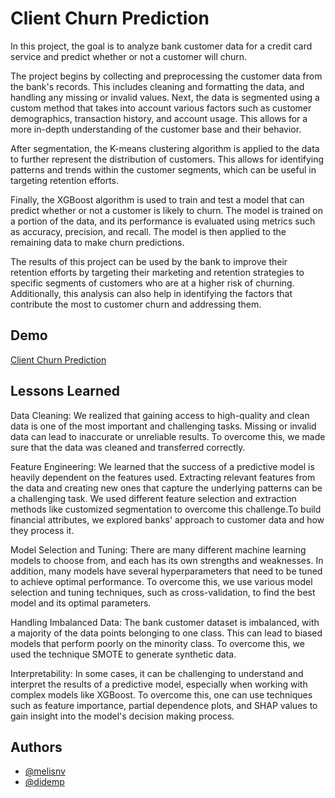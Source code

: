 # Client Churn Prediction

In this project, the goal is to analyze bank customer data for a credit card service and predict whether or not a customer will churn. 

The project begins by collecting and preprocessing the customer data from the bank's records. This includes cleaning and formatting the data, and handling any missing or invalid values. Next, the data is segmented using a custom method that takes into account various factors such as customer demographics, transaction history, and account usage. This allows for a more in-depth understanding of the customer base and their behavior.

After segmentation, the K-means clustering algorithm is applied to the data to further represent the distribution of customers. This allows for identifying patterns and trends within the customer segments, which can be useful in targeting retention efforts.

Finally, the XGBoost algorithm is used to train and test a model that can predict whether or not a customer is likely to churn. The model is trained on a portion of the data, and its performance is evaluated using metrics such as accuracy, precision, and recall. The model is then applied to the remaining data to make churn predictions.

The results of this project can be used by the bank to improve their retention efforts by targeting their marketing and retention strategies to specific segments of customers who are at a higher risk of churning. Additionally, this analysis can also help in identifying the factors that contribute the most to customer churn and addressing them.


## Demo

[Client Churn Prediction](https://churn-ml-capstone-project.streamlit.app/)


## Lessons Learned

Data Cleaning: We realized that gaining access to high-quality and clean data is one of the most important and challenging tasks. Missing or invalid data can lead to inaccurate or unreliable results. To overcome this, we made sure that the data was cleaned and transferred correctly.

Feature Engineering: We learned that the success of a predictive model is heavily dependent on the features used. Extracting relevant features from the data and creating new ones that capture the underlying patterns can be a challenging task. We used different feature selection and extraction methods like customized segmentation to overcome this challenge.To build financial attributes, we explored banks' approach to customer data and how they process it.

Model Selection and Tuning: There are many different machine learning models to choose from, and each has its own strengths and weaknesses. In addition, many models have several hyperparameters that need to be tuned to achieve optimal performance. To overcome this, we use various model selection and tuning techniques, such as cross-validation, to find the best model and its optimal parameters. 

Handling Imbalanced Data: The bank customer dataset is imbalanced, with a majority of the data points belonging to one class. This can lead to biased models that perform poorly on the minority class. To overcome this, we used the technique SMOTE to generate synthetic data.

Interpretability: In some cases, it can be challenging to understand and interpret the results of a predictive model, especially when working with complex models like XGBoost. To overcome this, one can use techniques such as feature importance, partial dependence plots, and SHAP values to gain insight into the model's decision making process.



## Authors

- [@melisnv](https://github.com/melisnv)
- [@didemp](https://github.com/didemp)


  
